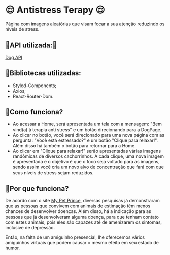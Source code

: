# 😌 Antistress Terapy 😌

Página com imagens aleatórias que visam focar a sua atenção reduzindo os níveis de stress.

## 🐩API utilizada:🐩

[Dog API](https://dog.ceo/dog-api/documentation/random)

## 🦴Bibliotecas utilizadas:

- Styled-Components;
- Axios;
- React-Router-Dom.

## 🦴Como funciona?

* Ao acessar a Home, será apresentada um tela com a mensagem: "Bem vind(a) à terapia anti stress" e um botão direcionando para a DogPage.
* Ao clicar no botão, você será direcionado para uma nova página com as pergunta: "Você está estressado?" e um botão "Clique para relaxar!". Além disso há também o botão para retornar para a Home.
* Ao clicar em "Clique para relaxar!" serão apresentadas várias imagens randômicas de diversos cachorrinhos. A cada clique, uma nova imagem é apresentada e o objetivo é que o foco seja voltado para as imagens, sendo assim você cria um novo alvo de concentração que fará com que seus níveis de stress sejam reduzidos.

## 🦴Por que funciona?

De acordo com o site [My Pet Prince](https://mypetprince.com.br/porque-gostamos-tanto-dos-nossos-caes-e-gatos/#:~:text=Uma%20questão%20de%20empatia&text=As%20reações%20de%20um%20grupo,da%20alegria%20e%20da%20felicidade.), diversas pesquisas já demonstraram que as pessoas que convivem com animais de estimação têm menos chances de desenvolver doenças. Além disso, há a indicação para as pessoas que já desenvolveram alguma doença, para que tenham contato com estes animais, pois eles são capazes até de amenizarem os sintomas, inclusive de depressão.

Então, na falta de um amiguinho presencial, lhe oferecemos vários amiguinhos virtuais que podem causar o mesmo efeito em seu estado de humor.
